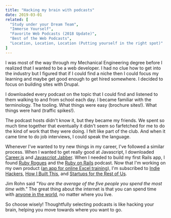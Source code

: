 ```yaml
---
title: "Hacking my brain with podcasts"
date: 2019-03-01
related: [
  "Study under your Dream Team",
  "Immerse Yourself",
  "Favorite Web Podcasts (2018 Update)",
  "Best of the Web Podcasts",
  "Location, Location, Location (Putting yourself in the right spot)"
]
---
```


I was most of the way through my Mechanical Engineering degree before I realized that I wanted to be a web developer. I had no clue how to get into the industry but I figured that if I could find a niche then I could focus my learning and maybe get good enough to get hired somewhere. I decided to focus on building sites with Drupal.

I downloaded every podcast on the topic that I could find and listened to them walking to and from school each day. I became familiar with the terminology. The tooling. What things were easy (brochure sites!). What things were hard (traffic spikes!).

The podcast hosts didn't know it, but they became my friends. We spent so much time together that eventually it didn't seem so farfetched for me to do the kind of work that they were doing. I felt like part of the club. And when it came time to do job interviews, I could speak the language.

Whenever I've wanted to try new things in my career, I've followed a similar process. When I wanted to get really good at Javascript, I downloaded [Career.js](http://careerjs.com/) and [Javascript Jabber](https://devchat.tv/js-jabber/). When I needed to build my first Rails app, I found [Ruby Rogues](https://devchat.tv/ruby-rogues/) and the [Ruby on Rails](http://5by5.tv/rubyonrails/) podcast. Now that I'm working on my own product ([an app for online Excel training]({{site.url}}/2020/09/08/gridmaster-closing-thoughts)), I'm subscribed to [Indie Hackers](https://www.indiehackers.com/podcast), [How I Built This](https://www.npr.org/podcasts/510313/how-i-built-this), and [Startups for the Rest of Us](https://www.startupsfortherestofus.com/).

Jim Rohn said _"You are the average of the five people you spend the most time with."_ The great thing about the internet is that you can spend time with [anyone in the world](https://www.bryanbraun.com/2015/12/06/study-under-your-dream-team/), no matter where you live.

So choose wisely! Thoughtfully selecting podcasts is like hacking your brain, helping you move towards where you want to go.

